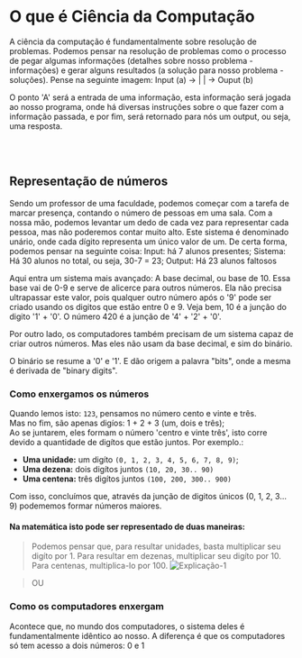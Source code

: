 # O que é Ciência da Computação
A ciência da computação é fundamentalmente sobre resolução de problemas.
Podemos pensar na resolução de problemas como o processo de pegar algumas informações (detalhes sobre nosso problema - informações) e gerar alguns resultados (a solução para nosso problema - soluções). 
Pense na seguinte imagem: 
Input (a) -> | | -> Ouput (b)

O ponto 'A' será a entrada de uma informação, esta informação será jogada ao nosso programa, onde
há diversas instruções sobre o que fazer com a informação passada, e por fim, será retornado para nós um output, ou seja, uma resposta.

</br>
</br>


## Representação de números
Sendo um professor de uma faculdade, podemos começar com a tarefa de marcar presença, contando o número de pessoas em uma sala. Com a nossa mão, podemos levantar um dedo de cada vez para representar cada pessoa, mas não poderemos contar muito alto. Este sistema é denominado unário, onde cada dígito representa um único valor de um.
De certa forma, podemos pensar na seguinte coisa:
Input: há 7 alunos presentes;
Sistema: Há 30 alunos no total, ou seja, 30-7 = 23;
Output: Há 23 alunos faltosos  


Aqui entra um sistema mais avançado: A base decimal, ou base de 10. Essa base vai de 0-9 e serve de alicerce para outros números. Ela não precisa ultrapassar este valor, pois
qualquer outro número após o '9' pode ser criado usando os digitos que estão entre 0 e 9.
Veja bem, 10 é a junção do digito '1' + '0'. O número 420 é a junção de '4' + '2' + '0'. 

Por outro lado, os computadores também precisam de um sistema capaz de criar outros números.
Mas eles não usam da base decimal, e sim do binário.

O binário se resume a '0' e '1'.
E dão origem a palavra "bits", onde a mesma é derivada de "binary digits".



### Como enxergamos os números
Quando lemos isto: `123`, pensamos no número cento e vinte e três. </br> Mas no fim, são apenas digíos: 1 + 2 + 3 (um, dois e três); </br> 
Ao se juntarem, eles formam o número 'centro e vinte três', isto corre devido a quantidade
de digítos que estão juntos. 
Por exemplo.: 
- __Uma unidade:__ um digíto `(0, 1, 2, 3, 4, 5, 6, 7, 8, 9)`;
- __Uma dezena:__ dois digítos juntos `(10, 20, 30.. 90)`
- __Uma centena:__ três digítos juntos `(100, 200, 300.. 900)` 

Com isso, concluímos que, através da junção de digitos únicos (0, 1, 2, 3... 9) podememos formar
números maiores.

#### Na matemática isto pode ser representado de duas maneiras: 

> Podemos pensar que, para resultar unidades, basta multiplicar seu digíto por 1. Para resultar em dezenas, multiplicar seu digíto por 10. Para centenas, multiplica-lo por 100.
![Explicação-1](https://github.com/FireguiQueen/CC50/assets/98475125/cc43c2df-c7c0-4d91-bd86-b6047e0e4a91)

> OU



### Como os computadores enxergam
Acontece que, no mundo dos computadores, o sistema deles é fundamentalmente idêntico ao nosso.
A diferença é que os computadores só tem acesso a dois números: 0 e 1






